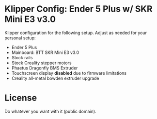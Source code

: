 # Klipper Config: Ender 5 Plus w/ SKR Mini E3 v3.0

Klipper configuration for the following setup. Adjust as needed for your personal setup:

- Ender 5 Plus
- Mainboard: BTT SKR Mini E3 v3.0
- Stock rails
- Stock Creality stepper motors
- Phaetus Dragonfly BMS Extruder
- Touchscreen display **disabled** due to firmware limitations
- Creality all-metal bowden extruder upgrade

# License

Do whatever you want with it (public domain).
